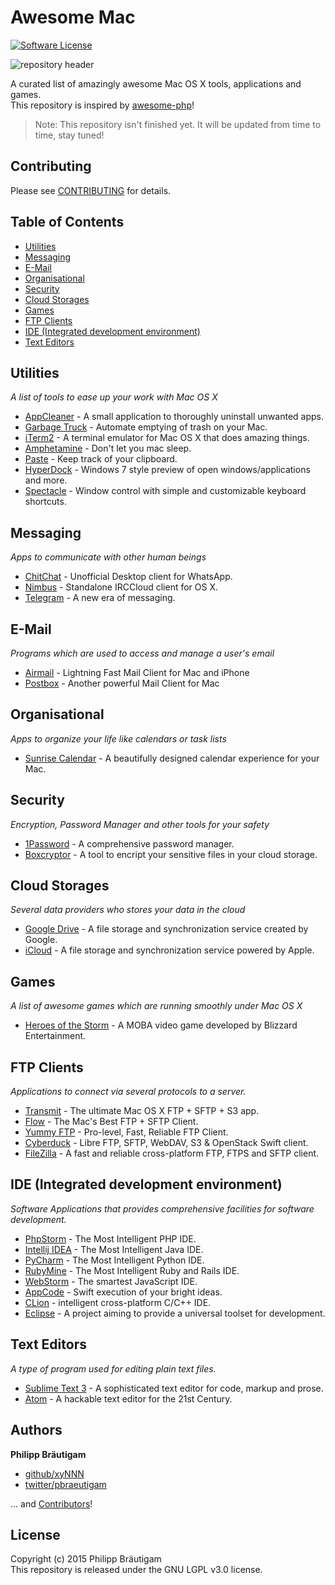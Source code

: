 # Awesome Mac

[![Software License](https://img.shields.io/badge/license-LGPL%203.0-brightgreen.svg?style=flat-square)](LICENSE)

![repository header](https://raw.githubusercontent.com/xyNNN/awesome-mac/master/files/header.jpg?token=AB1yFog9AH79ucAQKrB5YYfkLRMabc5Mks5V3ignwA%3D%3D)

A curated list of amazingly awesome Mac OS X tools, applications and games.  
This repository is inspired by [awesome-php](https://github.com/ziadoz/awesome-php)!

> Note: This repository isn't finished yet. It will be updated from time to time, stay tuned!

## Contributing
Please see [CONTRIBUTING](https://github.com/xyNNN/awesome-mac/blob/master/CONTRIBUTING.md) for details.

## Table of Contents
- [Utilities](#utilities)
- [Messaging](#messaging)
- [E-Mail](#e-mail)
- [Organisational](#organisational)
- [Security](#security)
- [Cloud Storages](#cloud-storages)
- [Games](#games)
- [FTP Clients](#ftp-clients)
- [IDE (Integrated development environment)](#ide-integrated-development-environment)
- [Text Editors](#text-editors)


## Utilities
*A list of tools to ease up your work with Mac OS X*

* [AppCleaner](http://www.freemacsoft.net/appcleaner/) - A small application to thoroughly uninstall unwanted apps.
* [Garbage Truck](http://www.macupdate.com/app/mac/47923/garbage-truck) - Automate emptying of trash on your Mac.
* [iTerm2](https://www.iterm2.com) - A terminal emulator for Mac OS X that does amazing things.
* [Amphetamine](https://itunes.apple.com/de/app/amphetamine/id937984704?mt=12) - Don't let you mac sleep.
* [Paste](http://pasteapp.me/) - Keep track of your clipboard.
* [HyperDock](https://bahoom.com/hyperdock/) - Windows 7 style preview of open windows/applications and more.
* [Spectacle](http://spectacleapp.com) - Window control with simple and customizable keyboard shortcuts.

## Messaging
*Apps to communicate with other human beings*

* [ChitChat](https://github.com/stonesam92/ChitChat) - Unofficial Desktop client for WhatsApp.
* [Nimbus](https://github.com/jnordberg/irccloudapp) - Standalone IRCCloud client for OS X.
* [Telegram](https://desktop.telegram.org) - A new era of messaging.

## E-Mail
*Programs which are used to access and manage a user's email*

* [Airmail](http://airmailapp.com) - Lightning Fast Mail Client for Mac and iPhone
* [Postbox](https://www.postbox-inc.com) - Another powerful Mail Client for Mac

## Organisational
*Apps to organize your life like calendars or task lists*

* [Sunrise Calendar](https://calendar.sunrise.am/) - A beautifully designed calendar experience for your Mac.

## Security
*Encryption, Password Manager and other tools for your safety*

* [1Password](https://agilebits.com/onepassword/mac) - A comprehensive password manager.
* [Boxcryptor](https://www.boxcryptor.com) - A tool to encript your sensitive files in your cloud storage.

## Cloud Storages
*Several data providers who stores your data in the cloud*

* [Google Drive](https://www.google.com/intl/de_de/drive) - A file storage and synchronization service created by Google.
* [iCloud](https://www.icloud.com/) - A file storage and synchronization service powered by Apple.

## Games
*A list of awesome games which are running smoothly under Mac OS X*

- [Heroes of the Storm](http://eu.battle.net/heroes) - A MOBA video game developed by Blizzard Entertainment.

## FTP Clients
*Applications to connect via several protocols to a server.*

* [Transmit](http://www.panic.com/transmit/) - The ultimate Mac OS X FTP + SFTP + S3 app.
* [Flow](http://fivedetails.com/flow/) - The Mac's Best FTP + SFTP Client.
* [Yummy FTP](http://www.yummysoftware.com) - Pro-level, Fast, Reliable FTP Client.
* [Cyberduck](https://cyberduck.io) - Libre FTP, SFTP, WebDAV, S3 & OpenStack Swift client.
* [FileZilla](https://filezilla-project.org) - A fast and reliable cross-platform FTP, FTPS and SFTP client.

## IDE (Integrated development environment)
*Software Applications that provides comprehensive facilities for software development.*

* [PhpStorm](https://www.jetbrains.com/phpstorm/) - The Most Intelligent PHP IDE.
* [Intellij IDEA](https://www.jetbrains.com/idea/) - The Most Intelligent Java IDE.
* [PyCharm](https://www.jetbrains.com/pycharm/) - The Most Intelligent Python IDE.
* [RubyMine](https://www.jetbrains.com/ruby/) - The Most Intelligent Ruby and Rails IDE.
* [WebStorm](https://www.jetbrains.com/webstorm/) - The smartest JavaScript IDE.
* [AppCode](https://www.jetbrains.com/objc/) - Swift execution of your bright ideas.
* [CLion](https://www.jetbrains.com/clion/) - intelligent cross-platform C/C++ IDE.
* [Eclipse](https://www.eclipse.org) - A project aiming to provide a universal toolset for development.

## Text Editors
*A type of program used for editing plain text files.*

* [Sublime Text 3](http://www.sublimetext.com/3) - A sophisticated text editor for code, markup and prose.
* [Atom](https://atom.io) - A hackable text editor for the 21st Century.

## Authors

**Philipp Bräutigam**

+ [github/xyNNN](https://github.com/xyNNN)
+ [twitter/pbraeutigam](http://twitter.com/pbraeutigam)

... and [Contributors](https://github.com/xyNNN/awesome-mac/graphs/contributors)!

## License
Copyright (c) 2015 Philipp Bräutigam  
This repository is released under the GNU LGPL v3.0 license.
